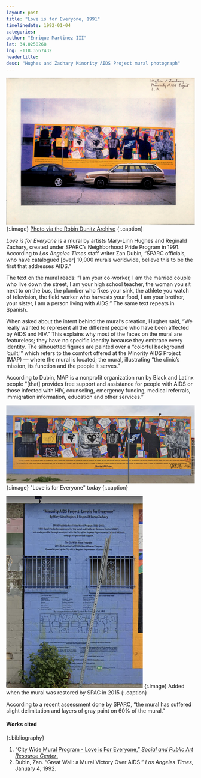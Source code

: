 ```yaml
---
layout: post
title: "Love is for Everyone, 1991"
timelinedate: 1992-01-04
categories:
author: "Enrique Martinez III"
lat: 34.0258268
lng: -118.3567432
headertitle:
desc: "Hughes and Zachary Minority AIDS Project mural photograph"
---
```


![Photograph of Mural](images/obj38.jpg)
   {:.image}
[Photo via the Robin Dunitz Archive](https://visualizela.github.io/dunitzarchive/dunitzproject/obj38/)
   {:.caption}

*Love is for Everyone* is a mural by artists Mary-Linn Hughes and Reginald Zachary, created under SPARC’s Neighborhood Pride Program in 1991. According to *Los Angeles Times* staff writer Zan Dubin, “SPARC officials, who have catalogued [over] 10,000 murals worldwide, believe this to be the first that addresses AIDS.”

The text on the mural reads: “I am your co-worker, I am the married couple who live down the street, I am your high school teacher, the woman you sit next to on the bus, the plumber who fixes your sink, the athlete you watch of television, the field worker who harvests your food, I am your brother, your sister, I am a person living with AIDS.” The same text repeats in Spanish. 

When asked about the intent behind the mural’s creation, Hughes said, “We really wanted to represent all the different people who have been affected by AIDS and HIV.” This explains why most of the faces on the mural are featureless; they have no specific identity because they embrace every identity. The silhouetted figures are painted over a  “colorful background ‘quilt,’” which refers to the comfort offered at the Minority AIDS Project (MAP) –– where the mural is located; the mural, illustrating “the clinic’s mission, its function and the people it serves.”

According to Dubin, MAP is a nonprofit organization run by Black and Latinx people "[that] provides free support and assistance for people with AIDS or those infected with HIV, counseling, emergency funding, medical referrals, immigration information, education and other services.”


![Photograph of Mural](images/aids1.png)
   {:.image}
"Love is for Everyone" today
   {:.caption}

![Photograph of Mural](images/aids2.png)
   {:.image}
Added when the mural was restored by SPAC in 2015
   {:.caption}

According to a recent assessment done by SPARC, “the mural has suffered slight delimitation and layers of gray paint on 60% of the mural.”

#### Works cited

{:.bibliography}
1. [“City Wide Mural Program - Love is For Everyone,” *Social and Public Art Resource Center*.](https://sparcinla.org/love-is-for-everyone-hughes-zachary-cd-10/) 
2. Dubin, Zan. “Great Wall: a Mural Victory Over AIDS.” *Los Angeles Times*, January 4, 1992.
